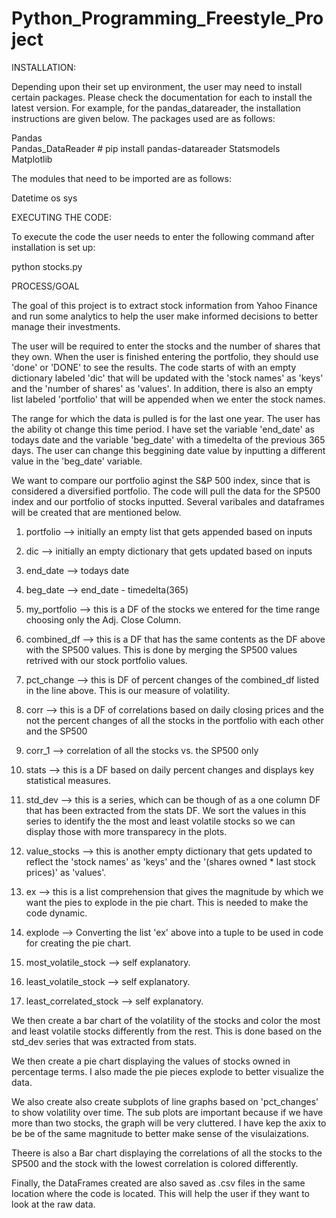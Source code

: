 # Python_Programming_Freestyle_Project

INSTALLATION:

Depending upon their set up environment, the user may  need to install certain packages.  Please check the documentation for each to install the latest version.  For example, for the pandas_datareader, the installation instructions are given below. The packages used are as follows:

Pandas   
Pandas_DataReader   # pip install pandas-datareader
Statsmodels   
Matplotlib   

The modules that need to be imported are as follows:

Datetime
os
sys

EXECUTING THE CODE:

To execute the code the user needs to enter the following command after installation is set up:

python stocks.py


PROCESS/GOAL


The goal of this project is to extract stock information from Yahoo Finance and run some analytics to help the user make informed decisions to better manage their investments.  

The user will be required to enter the stocks and the number of shares that they own.  When the user is finished entering the portfolio, they should use 'done' or 'DONE' to see the results.  The code starts of with an empty dictionary labeled 'dic' that will be updated with the 'stock names' as 'keys' and the 'number of shares' as 'values'.  In addition,  there is also an empty list labeled 'portfolio' that will be appended when we enter the stock names.  

The range for which the data is pulled is for the last one year.  The user has the ability ot change this time period. I have set the variable 'end_date'  as todays date and the variable 'beg_date' with a timedelta of the previous 365 days.  The user can change this beggining date value by inputting a different value in the 'beg_date' variable.

We want to compare our portfolio aginst the S&P 500 index, since that is considered a diversified portfolio.  The code will pull the data for the SP500 index and our portfolio of stocks inputted. Several varibales and dataframes will be created that are mentioned below.  

1) portfolio --> initially an empty list that gets appended based on inputs

2) dic --> initially an empty dictionary that gets updated based on inputs

3) end_date --> todays date

4) beg_date --> end_date - timedelta(365)

5) my_portfolio --> this is a DF of the stocks we entered for the time range choosing only the Adj. Close Column.

6) combined_df --> this is a DF that has the same contents as the DF above with the SP500 values.  This is done by merging the SP500 values retrived with our stock portfolio values.

7) pct_change --> this is DF of percent changes of the combined_df listed in the line above.  This is our measure of volatility.

8) corr --> this is a DF of correlations based on daily closing prices and the not the percent changes of all the stocks in the portfolio with each other and the SP500

9) corr_1 --> correlation of all the stocks vs. the SP500 only

10) stats --> this is a DF based on daily percent changes and displays key statistical measures.

11) std_dev -->  this is a series, which can be though of as a one column DF that has been extracted from the stats DF.  We sort the values in this series to identify the the most and least volatile stocks so we can display those with more transparecy in the plots.

12) value_stocks -->  this is another empty dictionary that gets updated to reflect the 'stock names' as 'keys' and the  '(shares owned * last stock prices)' as 'values'.  

13) ex --> this is a list comprehension that gives the magnitude by which we want the pies to explode in the pie chart. This is needed to make the code dynamic.  

14) explode --> Converting the list 'ex' above into a tuple to be used in code for creating the pie chart.

15) most_volatile_stock --> self explanatory. 

16) least_volatile_stock --> self explanatory.

17) least_correlated_stock --> self explanatory.

We then create a bar chart of the volatility of the stocks and color the  most and least volatile stocks differently from the rest.  This is done based on the std_dev series that was extracted from stats.

We then create a pie chart displaying the values of stocks owned in percentage terms.  I also made the pie pieces explode to better visualize the data. 

We also create also create subplots of line graphs based on 'pct_changes' to show volatility over time.  The sub plots are important because if we have more than two stocks, the graph will be very cluttered. I have kep the axix to be be of the same magnitude to better make sense of the visulaizations.

Theere is also a Bar chart displaying the correlations of all the stocks to the SP500 and the stock with the lowest correlation is colored differently.

Finally, the DataFrames created are also saved as .csv files in the same location where the code is located. This will help the user if they want to look at the raw data.













